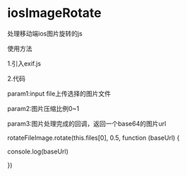 # iosImageRotate
处理移动端ios图片旋转的js

使用方法 

1.引入exif.js

2.代码

param1:input file上传选择的图片文件

param2:图片压缩比例0~1

param3:图片处理完成的回调，返回一个base64的图片url

rotateFileImage.rotate(this.files[0], 0.5, function (baseUrl) {

  console.log(baseUrl)
  
})









